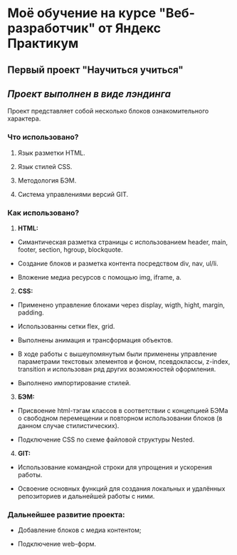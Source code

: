 # Моё обучение на курсе **"Веб-разработчик"** от **Яндекс Практикум**

## Первый проект **"Научиться учиться"**

## *Проект выполнен в виде лэндинга*

Проект представляет собой несколько блоков ознакомительного характера.

### Что использовано?

1. Язык разметки HTML.

2. Язык стилей CSS.

3. Методология БЭМ.

4. Система управлениями версий  GIT.

### Как использовано?

1. **HTML:**

* Симантическая разметка страницы с использованием header, main, footer, section, hgroup, blockquote.

* Создание блоков и разметка контента посредством div, nav, ul/li.

* Вложение медиа ресурсов с помощью img, iframe, a.

2. **CSS:**

* Примененo управление блоками через display, wigth, hight, margin, padding.

* Использованны сетки flex, grid.

* Выполнены анимация и трансформация объектов.

* В ходе работы с вышеупомянутым были применены управление параметрами текстовых элементов и фоном, псевдоклассы, z-index, transition и использован ряд других возможностей оформления.

* Выполнено импортирование стилей.

3. **БЭМ:**

* Присвоение html-тэгам классов в соответствии с концепцией БЭМа о свободном перемещении и повторном использовании блоков (в данном случае стилистических).

* Подключение CSS по схеме файловой структуры Nested.

4. **GIT:**

*  Использование командной строки для упрощения и ускорения работы.

* Освоение основных функций для создания локальных и удалённых репозиториев и дальнейшей работы с ними.

### Дальнейшее развитие проекта:

* Добавление блоков с медиа контентом;

* Подключение web-форм.